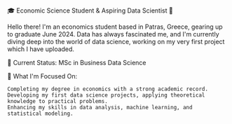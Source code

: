 🎓 Economic Science Student & Aspiring Data Scientist 🚀

Hello there! I'm an economics student based in Patras, Greece, gearing up to graduate June 2024. Data has always fascinated me, and I'm currently diving deep into the world of data science, working on my very first project which I have uploaded.

🌱 Current Status: MSc in Business Data Science

💼 What I'm Focused On:

    Completing my degree in economics with a strong academic record.
    Developing my first data science projects, applying theoretical knowledge to practical problems.
    Enhancing my skills in data analysis, machine learning, and statistical modeling.
